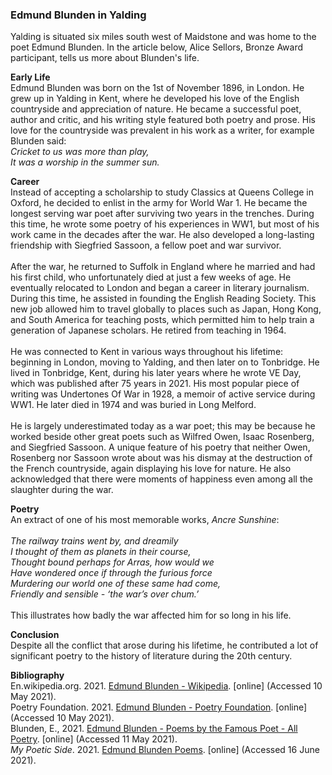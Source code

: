 ### Edmund Blunden in Yalding

Yalding is situated six miles south west of Maidstone and was home to the poet Edmund Blunden.  In the article below, Alice Sellors, Bronze Award participant, tells us more about Blunden's life.

**Early Life**   
Edmund Blunden was born on the 1st of November 1896, in London. He grew up in Yalding in Kent, where he developed his love of the English countryside and appreciation of nature. He became a successful poet, author and critic, and his writing style featured both poetry and prose. His love for the countryside was prevalent in his work as a writer, for example Blunden said:
 <br>
_Cricket to us was more than play,    
It was a worship in the summer sun._   

**Career**   
Instead of accepting a scholarship to study Classics at Queens College in Oxford, he decided to enlist in the army for World War 1. He became the longest serving war poet after surviving two years in the trenches. During this time, he wrote some poetry of his experiences in WW1, but most of his work came in the decades after the war. He also developed a long-lasting friendship with Siegfried Sassoon, a fellow poet and war survivor. 
<br><br>
After the war, he returned to Suffolk in England where he married and had his first child, who unfortunately died at just a few weeks of age. He eventually relocated to London and began a career in literary journalism. During this time, he assisted in founding the English Reading Society. This new job allowed him to travel globally to places such as Japan, Hong Kong, and South America for teaching posts, which permitted him to help train a generation of Japanese scholars. He retired from teaching in 1964.
<br><br>
He was connected to Kent in various ways throughout his lifetime: beginning in London, moving to Yalding, and then later on to Tonbridge. 
He lived in Tonbridge, Kent, during his later years where he wrote VE Day, which was published after 75 years in 2021. His most popular piece of writing was Undertones Of War in 1928, a memoir of active service during WW1. He later died in 1974 and was buried in Long Melford. 
<br><br>
He is largely underestimated today as a war poet; this may be because he worked beside other great poets such as Wilfred Owen, Isaac Rosenberg, and Siegfried Sassoon. A unique feature of his poetry that neither Owen, Rosenberg nor Sassoon wrote about was his dismay at the destruction of the French countryside, again displaying his love for nature. He also acknowledged that there were moments of happiness even among all the slaughter during the war.

**Poetry**   
 An extract of one of his most memorable works, _Ancre Sunshine_:
 <br><br>
_The railway trains went by, and dreamily   
I thought of them as planets in their course,   
Thought bound perhaps for Arras, how would we   
Have wondered once if through the furious force   
Murdering our world one of these same had come,   
Friendly and sensible - ‘the war’s over chum.’_
<br><br>
This illustrates how badly the war affected him for so long in his life.

**Conclusion**  
Despite all the conflict that arose during his lifetime, he contributed a lot of significant poetry to the history of literature during the 20th century. 

**Bibliography**   
En.wikipedia.org. 2021. [Edmund Blunden - Wikipedia](https://en.wikipedia.org/wiki/Edmund_Blunden). [online] (Accessed 10 May 2021).    
Poetry Foundation. 2021. [Edmund Blunden - Poetry Foundation](https://www.poetryfoundation.org/poets/edmund-blunden). [online] (Accessed 10 May 2021).   
Blunden, E., 2021. [Edmund Blunden - Poems by the Famous Poet - All Poetry](https://allpoetry.com/Edmund-Blunden). [online] (Accessed 11 May 2021).     
_My Poetic Side_. 2021. [Edmund Blunden Poems](https://mypoeticside.com/poets/edmund-blunden-poems). [online] (Accessed 16 June 2021).   

